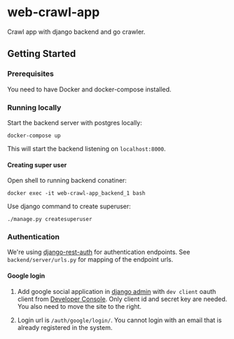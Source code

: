 # web-crawl-app

Crawl app with django backend and go crawler.

## Getting Started

### Prerequisites

You need to have Docker and docker-compose installed.

### Running locally

Start the backend server with postgres locally:

```
docker-compose up
```

This will start the backend listening on `localhost:8000`.

#### Creating super user

Open shell to running backend conatiner:

```
docker exec -it web-crawl-app_backend_1 bash
```

Use django command to create superuser:

```
./manage.py createsuperuser
```

### Authentication

We're using [django-rest-auth](https://django-rest-auth.readthedocs.io/en/latest/introduction.html) for authentication endpoints. See `backend/server/urls.py` for mapping of the endpoint urls.

#### Google login

1. Add google social application in [django admin](http://localhost:8000/admin/socialaccount/socialapp/) with `dev client` oauth client from [Developer Console](https://console.developers.google.com/apis/credentials?project=edl-app-link-spider). Only client id and secret key are needed. You also need to move the site to the right.

2. Login url is `/auth/google/login/`. You cannot login with an email that is already registered in the system.
